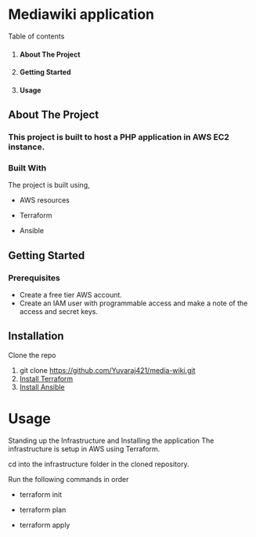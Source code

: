 # Mediawiki application

Table of contents
1. #### About The Project
2. #### Getting Started
3. #### Usage


## About The Project
### This project is built to host a PHP application in AWS EC2 instance.

### Built With

The project is built using,

* AWS resources

* Terraform

* Ansible

## Getting Started

### Prerequisites

* Create a free tier AWS account.
* Create an IAM user with programmable access and make a note of the access and secret keys.

## Installation

Clone the repo
1. git clone https://github.com/Yuvaraj421/media-wiki.git
2. [Install Terraform](https://www.terraform.io/downloads.html)
3. [Install Ansible](https://docs.ansible.com/ansible/latest/installation_guide/intro_installation.html)

# Usage

Standing up the Infrastructure and Installing the application
The infrastructure is setup in AWS using Terraform.

cd into the infrastructure folder in the cloned repository.

Run the following commands in order

* terraform init
 
* terraform plan
 
* terraform apply

